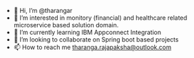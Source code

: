 - 👋 Hi, I’m @tharangar
- 👀 I’m interested in monitory (financial) and healthcare related microservice based solution domain.
- 🌱 I’m currently learning IBM Appconnect Integration
- 💞️ I’m looking to collaborate on Spring boot based projects
- 📫 How to reach me tharanga.rajapaksha@outlook.com

<!---
tharangar/tharangar is a ✨ special ✨ repository because its `README.md` (this file) appears on your GitHub profile.
You can click the Preview link to take a look at your changes.
--->

